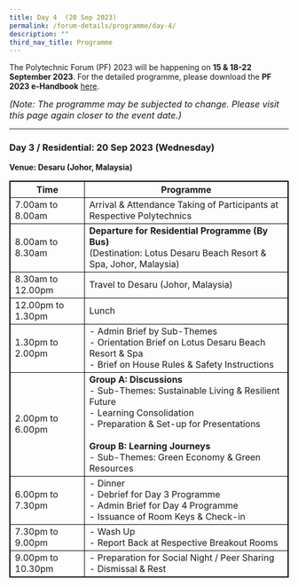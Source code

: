 ```yaml
---
title: Day 4  (20 Sep 2023)
permalink: /forum-details/programme/day-4/
description: ""
third_nav_title: Programme
---
```

The Polytechnic Forum (PF) 2023 will be happening on **15 &amp; 18-22 September 2023**. For the detailed programme, please download the&nbsp;**PF 2023 e-Handbook** [here](/files/polytechnic%20forum%202023%20-%20e-handbook.pdf).

<font size="-0.5"><i>(Note: The programme may be subjected to change. Please visit this page again closer to the event date.)</i></font>
<hr>

### **Day 3 / Residential: 20 Sep 2023 (Wednesday)**
<b>Venue: Desaru (Johor, Malaysia)</b>

<style>
table, th, td {
  border:1px solid black;
}
</style>

<table style="width:100%">
  <tbody><tr>
    <th>Time</th>
    <th>Programme</th>
  </tr>
  <tr>
    <td>7.00am to 8.00am</td>
    <td>Arrival &amp; Attendance Taking of Participants at Respective Polytechnics</td>
  </tr>
  <tr>
		<td>8.00am to 8.30am</td>
		<td><b>Departure for Residential Programme (By Bus)</b><br>(Destination: Lotus Desaru Beach Resort &amp; Spa, Johor, Malaysia)</td>
  </tr>
		<tr>
    <td>8.30am to 12.00pm</td>
		<td>Travel to Desaru (Johor, Malaysia)</td>
  </tr>
		<tr>
		<td>12.00pm to 1.30pm</td>
    <td>Lunch</td>
			</tr>
		<tr>
		<td>1.30pm to 2.00pm</td>
    <td>- Admin Brief by Sub-Themes<br>- Orientation Brief on Lotus Desaru Beach Resort &amp; Spa<br>- Brief on House Rules &amp; Safety Instructions</td>
  </tr>
  <tr>
		<td>2.00pm to 6.00pm</td>
		<td><b>Group A: Discussions</b><br>- Sub-Themes: Sustainable Living &amp; Resilient Future<br>- Learning Consolidation<br>- Preparation &amp; Set-up for Presentations<br><br><b>Group B: Learning Journeys</b><br>- Sub-Themes: Green Economy &amp; Green Resources</td>
  </tr>
		<tr>
			<td>6.00pm to 7.30pm</td>
			<td>- Dinner<br>- Debrief for Day 3 Programme<br>- Admin Brief for Day 4 Programme<br>- Issuance of Room Keys &amp; Check-in</td>
  </tr>
		<tr>
			<td>7.30pm to 9.00pm</td>
    <td>- Wash Up<br>- Report Back at Respective Breakout Rooms</td>
  </tr>
  <tr>
		<td>9.00pm to 10.30pm</td>
    <td>- Preparation for Social Night / Peer Sharing<br>- Dismissal &amp; Rest</td>
  </tr>
  <tr>
</tr></tbody></table>